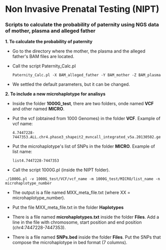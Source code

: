 # Non Invasive Prenatal Testing (NIPT)

### Scripts to calculate the probability of paternity using NGS data of mother, plasma and alleged father

**1. To calculate the probability of paternity**

  - Go to the directory where the mother, the plasma and the alleged father's BAM files are located.
  
  - Call the script Paternity_Calc.pl 
    ```
    Paternity_Calc.pl -X BAM_alleged_father -Y BAM_mother -Z BAM_plasma
    ```
  
  - We settled the default parameters, but it can be changed.


**2. To include a new microhaplotype for analisys**
  
  - Inside the folder **1000G_test**, there are two folders, onde named **VCF** and other named **MICRO**.
  
  - Put the vcf (obtained from 1000 Genomes) in the folder **VCF**. Example of vcf name: 
      ```
      4.7447228-7447353.ALL.chr4.phase3_shapeit2_mvncall_integrated_v5a.20130502.genotypes.vcf
      ```
  
  - Put the microhaplotype's list of SNPs in the folder **MICRO**. Example of list name:
      ```
      list4.7447228-7447353
      ```
  
  - Call the script 1000G.pl (inside the NIPT folder).
  ```
  ./1000G.pl -v 1000G_test/VCF/vcf_name -m 1000G_test/MICRO/list_name -n microhaplotype_number
  ```
  
  - The output is a file named MXX_meta_file.txt (where XX = microhaplotype_number).
  
  - Put the file MXX_meta_file.txt in the folder **Haplotypes**
  
  - There is a file named **microhaplotypes.txt** inside the folder **Files**. Add a line in the file with chromosome, start position and end position (chr4:7447228-7447353).
  
  - There is a file named **SNPs.bed** inside the folder **Files**. Put the SNPs that compose the microhaplotype in bed format (7 columns).
